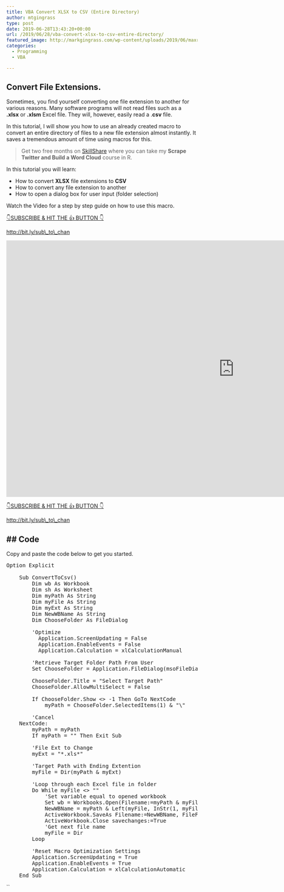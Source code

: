 ```yaml
---
title: VBA Convert XLSX to CSV (Entire Directory)
author: mtgingrass
type: post
date: 2019-06-28T13:43:20+00:00
url: /2019/06/28/vba-convert-xlsx-to-csv-entire-directory/
featured_image: http://markgingrass.com/wp-content/uploads/2019/06/maxresdefault-2.jpg
categories:
  - Programming
  - VBA

---
```

## Convert File Extensions.

Sometimes, you find yourself converting one file extension to another for various reasons. Many software programs will not read files such as a **.xlsx** or **.xlsm** Excel file. They will, however, easily read a .**csv** file.

In this tutorial, I will show you how to use an already created macro to convert an entire directory of files to a new file extension almost instantly. It saves a tremendous amount of time using macros for this.

> Get two free months on [SkillShare][1] where you can take my **Scrape Twitter and Build a Word Cloud** course in R.

In this tutorial you will learn:

  * How to convert **XLSX** file extensions to **CSV**
  * How to convert any file extension to another
  * How to open a dialog box for user input (folder selection)

Watch the Video for a step by step guide on how to use this macro.

[👇SUBSCRIBE & HIT THE 👍 BUTTON 👇][2]
  
http://bit.ly/sub\_to\_chan

<iframe title="🤓VBA Convert XLSX to CSV File - Entire Directory🤓" width="1200" height="675" src="https://www.youtube.com/embed/Pzk1Iq5jSxo?feature=oembed" frameborder="0" allow="accelerometer; autoplay; encrypted-media; gyroscope; picture-in-picture" allowfullscreen></iframe>

[👇SUBSCRIBE & HIT THE 👍 BUTTON 👇][2]
  
http://bit.ly/sub\_to\_chan

## \## Code

Copy and paste the code below to get you started.

<pre class="lang:vb decode:true ">Option Explicit
    
    Sub ConvertToCsv()
        Dim wb As Workbook
        Dim sh As Worksheet
        Dim myPath As String
        Dim myFile As String
        Dim myExt As String
        Dim NewWBName As String
        Dim ChooseFolder As FileDialog
        
        'Optimize
          Application.ScreenUpdating = False
          Application.EnableEvents = False
          Application.Calculation = xlCalculationManual
        
        'Retrieve Target Folder Path From User
        Set ChooseFolder = Application.FileDialog(msoFileDialogFolderPicker)
        
        ChooseFolder.Title = "Select Target Path"
        ChooseFolder.AllowMultiSelect = False
                
        If ChooseFolder.Show &lt;&gt; -1 Then GoTo NextCode
            myPath = ChooseFolder.SelectedItems(1) & "\"
        
        'Cancel
    NextCode:
        myPath = myPath
        If myPath = "" Then Exit Sub
        
        'File Ext to Change
        myExt = "*.xls*"
        
        'Target Path with Ending Extention
        myFile = Dir(myPath & myExt)
        
        'Loop through each Excel file in folder
        Do While myFile &lt;&gt; ""
            'Set variable equal to opened workbook
            Set wb = Workbooks.Open(Filename:=myPath & myFile)
            NewWBName = myPath & Left(myFile, InStr(1, myFile, ".") - 1) & ".csv"
            ActiveWorkbook.SaveAs Filename:=NewWBName, FileFormat:=xlCSV
            ActiveWorkbook.Close savechanges:=True
            'Get next file name
            myFile = Dir
        Loop
        
        'Reset Macro Optimization Settings
        Application.ScreenUpdating = True
        Application.EnableEvents = True
        Application.Calculation = xlCalculationAutomatic
    End Sub</pre>

<!-- more -->

``

 [1]: https://skl.sh/2HWBUlO
 [2]: http://bit.ly/sub_to_chan